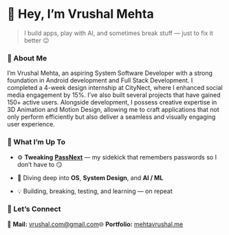 👋 Hey, I’m **Vrushal Mehta**
=============================

> I build apps, play with AI, and sometimes break stuff — just to fix it better 😉

### 🧠 About Me

I’m Vrushal Mehta, an aspiring System Software Developer with a strong foundation in Android
development and Full Stack Development. I completed a 4-week design internship at CityNect, where I
enhanced social media engagement by 15%. I’ve also built several projects that have gained 150+
active users. Alongside development, I possess creative expertise in 3D Animation and Motion Design,
allowing me to craft applications that not only perform efficiently but also deliver a seamless and visually
engaging user experience.

### 🚀 What I’m Up To

*   ⚙️ **Tweaking** [**PassNext**](#) — my sidekick that remembers passwords so I don’t have to 😏
    
*   📱 Diving deep into **OS**, **System Design**, and **AI / ML**
    
*   💡 Building, breaking, testing, and learning — on repeat
    

### 💬 Let’s Connect

📧 **Mail:** vrushal.com@gmail.com🌐 **Portfolio:** [mehtavrushal.me](https://vrushal-studios-me.vercel.app/)
